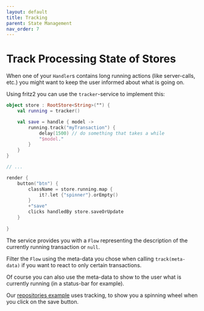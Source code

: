 ```yaml
---
layout: default
title: Tracking
parent: State Management
nav_order: 7
---
```

# Track Processing State of Stores

When one of your `Handler`s contains long running actions (like server-calls, etc.) you might want to keep the user informed about what is going on.

Using fritz2 you can use the `tracker`-service to implement this:

```kotlin
object store : RootStore<String>("") {
    val running = tracker()

    val save = handle { model ->
        running.track("myTransaction") {
            delay(1500) // do something that takes a while
            "$model."
        }
    }
}

// ...

render {
    button("btn") {
        className = store.running.map {
            it?.let {"spinner"}.orEmpty()
        }
        +"save"
        clicks handledBy store.saveOrUpdate
    }
    
}
```
The service provides you with a `Flow` representing the description of the currently running transaction or `null`.

Filter the `Flow` using the meta-data you chose when calling `track(meta-data)` if you want to react to only certain transactions.

Of course you can also use the meta-data to show to the user what is currently running (in a status-bar for example). 

Our [repositories example](https://examples.fritz2.dev/repositories/build/distributions/index.html) uses tracking, to show you a spinning wheel when you click on the save button.
